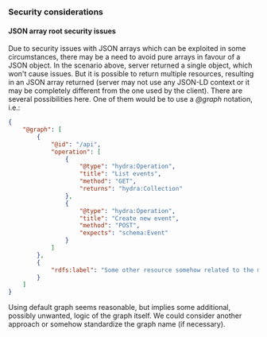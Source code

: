 ### Security considerations

#### JSON array root security issues
Due to security issues with JSON arrays which can be exploited in some circumstances,
there may be a need to avoid pure arrays in favour of a JSON object.
In the scenario above, server returned a single object, which won't cause issues.
But it is possible to return multiple resources, resulting in an JSON array returned
(server may not use any JSON-LD context or it may be completely different from the one used by the client).
There are several possibilities here. One of them would be to use a *@graph* notation, i.e.:

```json
{
    "@graph": [
        {
            "@id": "/api",
            "operation": [
                {
                    "@type": "hydra:Operation",
                    "title": "List events",
                    "method": "GET",
                    "returns": "hydra:Collection"
                },
                {
                    "@type": "hydra:Operation",
                    "title": "Create new event",
                    "method": "POST",
                    "expects": "schema:Event"
                }
            ]
        },
        {
            "rdfs:label": "Some other resource somehow related to the main one."
        }
    ]
}
```

Using default graph seems reasonable, but implies some additional, possibly unwanted,
logic of the graph itself.
We could consider another approach or somehow standardize the graph name (if necessary).
